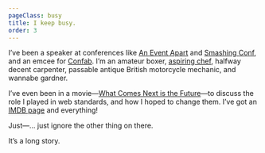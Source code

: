```yaml
---
pageClass: busy
title: I keep busy.
order: 3
---
```


I’ve been a speaker at conferences like [An Event Apart](https://aneventapart.com/) and [Smashing Conf](https://smashingconf.com), and an emcee for [Confab](https://www.confabevents.com). I’m an amateur boxer, [aspiring chef](https://wiltomakesfood), halfway decent carpenter, passable antique British motorcycle mechanic, and wannabe gardner.

I’ve even been in a movie—[What Comes Next is the Future](http://www.futureisnext.com/)—to discuss the role I played in web standards, and how I hoped to change them. I’ve got an [IMDB page](https://www.imdb.com/name/nm8414808/) and everything!

Just—… just ignore the other thing on there.

It’s a long story.